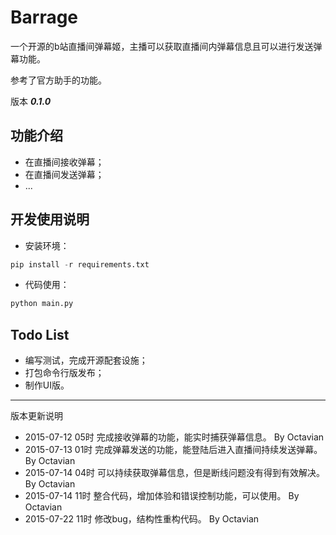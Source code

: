 # Barrage

一个开源的b站直播间弹幕姬，主播可以获取直播间内弹幕信息且可以进行发送弹幕功能。

参考了官方助手的功能。

版本 ***0.1.0***

## 功能介绍

+ 在直播间接收弹幕；
+ 在直播间发送弹幕；
+ ...

## 开发使用说明

+ 安装环境：

```python
pip install -r requirements.txt
```

+ 代码使用：

```python
python main.py
```



## Todo List

+ 编写测试，完成开源配套设施；
+ 打包命令行版发布；
+ 制作UI版。

***

版本更新说明

+ 2015-07-12 05时  完成接收弹幕的功能，能实时捕获弹幕信息。 By Octavian
+ 2015-07-13 01时  完成弹幕发送的功能，能登陆后进入直播间持续发送弹幕。 By Octavian
+ 2015-07-14 04时  可以持续获取弹幕信息，但是断线问题没有得到有效解决。 By Octavian
+ 2015-07-14 11时  整合代码，增加体验和错误控制功能，可以使用。 By Octavian
+ 2015-07-22 11时  修改bug，结构性重构代码。 By Octavian

